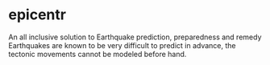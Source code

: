 # epicentr
An all inclusive solution to Earthquake prediction, preparedness and remedy <br/>
Earthquakes are known to be very difficult to predict in advance, the tectonic movements cannot be modeled before hand.
